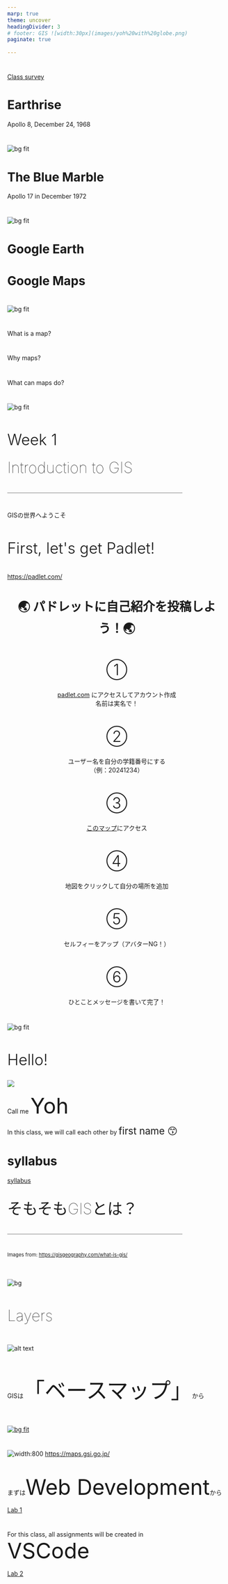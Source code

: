 ```yaml
---
marp: true
theme: uncover
headingDivider: 3
# footer: GIS ![width:30px](images/yoh%20with%20globe.png)
paginate: true
　
---
```



<style>
small {font-size:0.8em}
medium {font-size:1.6em}
large {font-size:3.5em}
xlarge {font-size:4em}
gray {padding:20px;background-color:whitesmoke;font-weight:1200;line-height:2.5}
red {color:red;font-weight:500;}
plum {padding:10px;background-color:plum;line-height:3;font-weight:300; font-size:1.5em}
t1 { font-size:4em;font-weight:100;line-height:1}
xl { font-size:2.5em;font-weight:100;line-height:1}
h2 { font-size:2.5em;font-weight:300;line-height:1}
xls { font-size:1.5em;font-weight:100;line-height:1}
h1,h2,h3,h4,h5{}
section {font-size:2em;font-weight:300;}
left {text-align:left;}
latex {font-size:2em;color:#444;line-height:1;font-weight:lighter}

hr {background-color:gray;width:80%;margin-top:40px;margin-bottom:40px;}

.small {font-size:0.6em}
.large {font-size:2em}
.gray {padding:20px;background-color:whitesmoke;}
.plum {padding:15px;background-color:plum;}

section {
  background-color: black;
  color: whitesmoke;
}
</style>

#

[Class survey](https://docs.google.com/forms/d/e/1FAIpQLSe8saqYC_6w76BxhuH1_9bQ_Xma00U11bFq37JsrovmqDeJ6g/viewform?usp=sharing)

# Earthrise
Apollo 8, December 24, 1968
#

![bg fit](image-4.png)

# The Blue Marble

Apollo 17 in December 1972

#

![bg fit](image-2.png)

# Google Earth

# Google Maps

#

![bg fit](image-3.png)

#

What is a map?

#

Why maps?

#

What can maps do?



#

![bg fit](image-1.png)


## Week 1 

<xl>
Introduction to GIS 
</xl>

<hr>

GISの世界へようこそ



## First, let's get Padlet!
#
https://padlet.com/

<h1 align="center">🌏 パドレットに自己紹介を投稿しよう！🌏</h1>

#
<h2 align="center">①</h2>
<p align="center">
<a href="https://padlet.com/auth/signup">padlet.com</a> にアクセスしてアカウント作成<br>
名前は実名で！
</p>

<h2 align="center">②</h2>
<p align="center">
ユーザー名を自分の学籍番号にする<br>
（例：20241234）
</p>

<h2 align="center">③</h2>
<p align="center">
<a href="https://padlet.com/yohda/yohmap">このマップ</a>にアクセス
</p>

#

<h2 align="center">④</h2>
<p align="center">
地図をクリックして自分の場所を追加
</p>

<h2 align="center">⑤</h2>
<p align="center">
セルフィーをアップ（アバターNG！）
</p>

<h2 align="center">⑥</h2>
<p align="center">
ひとことメッセージを書いて完了！
</p>






#
![bg fit](image-6.png)



## Hello!

![](images/yoh%20with%20globe%20large.png)

Call me <large>Yoh</large>

In this class, we will call each other by <medium>first name 😙</medium>

# syllabus

[syllabus](<../../gis syllabus.pdf>)

#
<xl>
そもそもGISとは？
</xl>
<br>
<hr>

<small>Images from: https://gisgeography.com/what-is-gis/</small>

##

![bg](images/What-Is-Geographic-Information-Systems-Featured-1265x727.jpg)

##
<xl>
Layers
</xl>

##
![alt text](images/GIS-Layers-378x550.png)

##

GISは<large>「ベースマップ」</large>から

##
[![bg fit](image-5.png)](https://geojson.io)

#



![width:800](<images/kokudo chiriin web map.jpg>)
https://maps.gsi.go.jp/

#


まずは<large>Web Development</large>から

[Lab 1](<../../labs/lab1 hello world.md>)

# 

For this class, all assignments will be created in <large>VSCode</large>

[Lab 2](../../labs/lab2_git_github_setup_jp.md)
